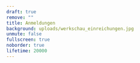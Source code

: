 ```yaml
---
draft: true
remove: ""
title: Anmeldungen
background: uploads/werkschau_einreichungen.jpg
unmute: false
fullscreen: true
noborder: true
lifetime: 20000
---
```

